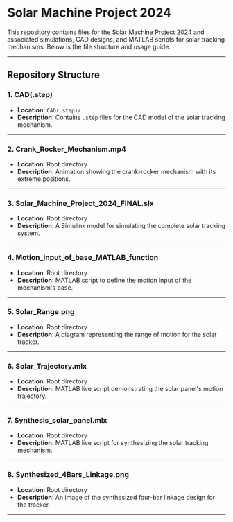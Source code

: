 # **Solar Machine Project 2024**

This repository contains files for the Solar Machine Project 2024 and associated simulations, CAD designs, and MATLAB scripts for solar tracking mechanisms. Below is the file structure and usage guide.

---

## **Repository Structure**

### **1. CAD(.step)**
- **Location**: `CAD(.step)/`
- **Description**: Contains `.step` files for the CAD model of the solar tracking mechanism.

---

### **2. Crank_Rocker_Mechanism.mp4**
- **Location**: Root directory
- **Description**: Animation showing the crank-rocker mechanism with its extreme positions.

---

### **3. Solar_Machine_Project_2024_FINAL.slx**
- **Location**: Root directory
- **Description**: A Simulink model for simulating the complete solar tracking system.

---

### **4. Motion_input_of_base_MATLAB_function**
- **Location**: Root directory
- **Description**: MATLAB script to define the motion input of the mechanism's base.

---

### **5. Solar_Range.png**
- **Location**: Root directory
- **Description**: A diagram representing the range of motion for the solar tracker.

---

### **6. Solar_Trajectory.mlx**
- **Location**: Root directory
- **Description**: MATLAB live script demonstrating the solar panel's motion trajectory.

---

### **7. Synthesis_solar_panel.mlx**
- **Location**: Root directory
- **Description**: MATLAB live script for synthesizing the solar tracking mechanism.

---

### **8. Synthesized_4Bars_Linkage.png**
- **Location**: Root directory
- **Description**: An image of the synthesized four-bar linkage design for the tracker.

---
